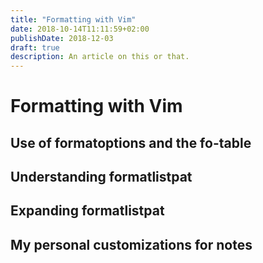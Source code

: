 ```yaml
---
title: "Formatting with Vim"
date: 2018-10-14T11:11:59+02:00
publishDate: 2018-12-03
draft: true
description: An article on this or that.
---
```


Formatting with Vim
===================

Use of formatoptions and the fo-table
-------------------------------------

Understanding formatlistpat
---------------------------

Expanding formatlistpat
-----------------------

My personal customizations for notes
------------------------------------
